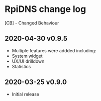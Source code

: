 # RpiDNS change log
[CB] - Changed Behaviour
## 2020-04-30 v0.9.5
- Multiple features were addded including:
 - System widget
 - UX/UI drilldown
 - Statistics
## 2020-03-25 v0.9.0
- Initial release